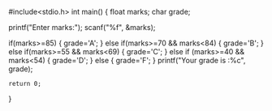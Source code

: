 #include<stdio.h>
int main()
{
   float marks;
   char grade;
   
   printf("Enter marks:");
   scanf("%f", &marks);
   
   if(marks>=85)
   {
      grade='A';
    }
    else if(marks>=70 && marks<84)
    {
       grade='B';
    }
    else if(marks>=55 && marks<69)
    {
       grade='C';
    }
    else if (marks>=40 && marks<54)
    {
       grade='D';
    }
    else 
    {
       grade='F';
    }
    printf("Your grade is :%c", grade);
    
    return 0;
 }   
